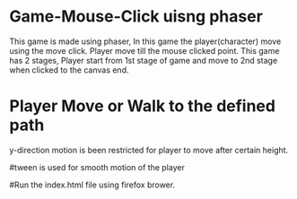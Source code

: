 # Game-Mouse-Click uisng phaser

This game is made using phaser, In this game the player(character) move using the move click. Player move till the mouse clicked point.
This game has 2 stages, Player start from 1st stage of game and move to 2nd stage when clicked to the canvas end.

# Player Move or Walk to the defined path
y-direction motion is been restricted for player to move after certain height.

#tween is used for smooth motion of the player

#Run the index.html file using firefox brower.
